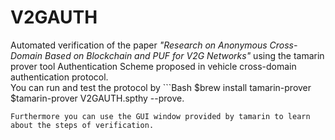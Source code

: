 # V2GAUTH
Automated verification of the paper _"Research on Anonymous Cross-Domain Based on Blockchain and PUF for V2G Networks"_ using the tamarin prover tool Authentication Scheme proposed in vehicle cross-domain authentication protocol.  
You can run and test the protocol by ```Bash
$brew install tamarin-prover  
$tamarin-prover V2GAUTH.spthy --prove.  
```
Furthermore you can use the GUI window provided by tamarin to learn about the steps of verification.

